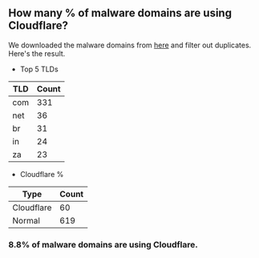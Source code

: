 ## How many % of malware domains are using Cloudflare?


We downloaded the malware domains from [here](https://urlhaus.abuse.ch) and filter out duplicates.
Here's the result.


[//]: # (start replacement)


- Top 5 TLDs

| TLD | Count |
| --- | --- |
| com | 331 |
| net | 36 |
| br | 31 |
| in | 24 |
| za | 23 |


- Cloudflare %

| Type | Count |
| --- | --- |
| Cloudflare | 60 |
| Normal | 619 |


### 8.8% of malware domains are using Cloudflare.
